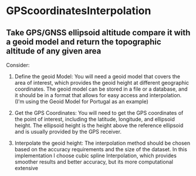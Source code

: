 # GPScoordinatesInterpolation
## Take GPS/GNSS ellipsoid altitude compare it with a geoid model and return the topographic altitude of any given area

Consider:

1. Define the geoid Model:
    You will need a geoid model that covers the area of interest, which provides the geoid height at different geographic coordinates. 
    The geoid model can be stored in a file or a database, and it should be in a format that allows for easy access and interpolation.
    (I'm using the Geoid Model for Portugal as an example)
    
2. Get the GPS Coordinates:
    You will need to get the GPS coordinates of the point of interest, including the latitude, longitude, and ellipsoid height. 
    The ellipsoid height is the height above the reference ellipsoid and is usually provided by the GPS receiver.

3. Interpolate the geoid height:
    The interpolation method should be chosen based on the accuracy requirements and the size of the dataset. 
    In this implementation I choose cubic spline Interpolation, which provides smoother results and better accuracy,
    but its more computational extensive 
